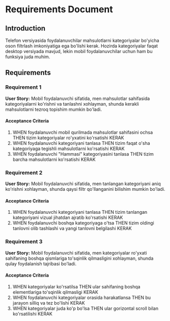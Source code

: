 # Requirements Document

## Introduction

Telefon versiyasida foydalanuvchilar mahsulotlarni kategoriyalar bo'yicha oson filtrlash imkoniyatiga ega bo'lishi kerak. Hozirda kategoriyalar faqat desktop versiyada mavjud, lekin mobil foydalanuvchilar uchun ham bu funksiya juda muhim.

## Requirements

### Requirement 1

**User Story:** Mobil foydalanuvchi sifatida, men mahsulotlar sahifasida kategoriyalarni ko'rishni va tanlashni xohlayman, shunda kerakli mahsulotlarni tezroq topishim mumkin bo'ladi.

#### Acceptance Criteria

1. WHEN foydalanuvchi mobil qurilmada mahsulotlar sahifasini ochsa THEN tizim kategoriyalar ro'yxatini ko'rsatishi KERAK
2. WHEN foydalanuvchi kategoriyani tanlasa THEN tizim faqat o'sha kategoriyaga tegishli mahsulotlarni ko'rsatishi KERAK
3. WHEN foydalanuvchi "Hammasi" kategoriyasini tanlasa THEN tizim barcha mahsulotlarni ko'rsatishi KERAK

### Requirement 2

**User Story:** Mobil foydalanuvchi sifatida, men tanlangan kategoriyani aniq ko'rishni xohlayman, shunda qaysi filtr qo'llanganini bilishim mumkin bo'ladi.

#### Acceptance Criteria

1. WHEN foydalanuvchi kategoriyani tanlasa THEN tizim tanlangan kategoriyani vizual jihatdan ajratib ko'rsatishi KERAK
2. WHEN foydalanuvchi boshqa kategoriyaga o'tsa THEN tizim oldingi tanlovni olib tashlashi va yangi tanlovni belgilashi KERAK

### Requirement 3

**User Story:** Mobil foydalanuvchi sifatida, men kategoriyalar ro'yxati sahifaning boshqa qismlariga to'sqinlik qilmasligini xohlayman, shunda qulay foydalanish tajribasi bo'ladi.

#### Acceptance Criteria

1. WHEN kategoriyalar ko'rsatilsa THEN ular sahifaning boshqa elementlariga to'sqinlik qilmasligi KERAK
2. WHEN foydalanuvchi kategoriyalar orasida harakatlansa THEN bu jarayon silliq va tez bo'lishi KERAK
3. WHEN kategoriyalar juda ko'p bo'lsa THEN ular gorizontal scroll bilan ko'rsatilishi KERAK
